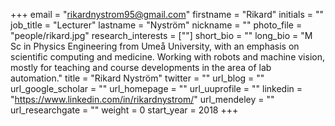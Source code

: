 +++
email = "rikardnystrom95@gmail.com"
firstname = "Rikard"
initials = ""
job_title = "Lecturer"
lastname = "Nyström"
nickname = ""
photo_file = "people/rikard.jpg"
research_interests = [""]
short_bio = ""
long_bio = "M Sc in Physics Engineering from Umeå University, with an emphasis on scientific computing and medicine. Working with robots and machine vision, mostly for teaching and course developments in the area of lab automation."
title = "Rikard Nyström"
twitter = ""
url_blog = ""
url_google_scholar = ""
url_homepage = ""
url_uuprofile = ""
linkedin = "https://www.linkedin.com/in/rikardnystrom/"
url_mendeley = ""
url_researchgate = ""
weight = 0
start_year = 2018
+++
